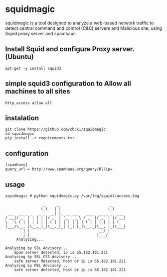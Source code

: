 # squidmagic

squidmagic is a tool designed to analyze a web-based network traffic to detect central command and control (C&C) servers and Malicious site, using Squid proxy server and spamhaus.

## Install Squid and configure Proxy server. (Ubuntu)

```
apt-get -y install squid3
```

## simple squid3 configuration to Allow all machines to all sites

```
http_access allow all 
```

## instalation

	git clone https://github.com/ch3k1/squidmagic
	cd squidmagic
	pip install -r requirements.txt

## configuration

```
[spamhaus]
query_url = http://www.spamhaus.org/query/bl?ip=
```

## usage

```
squidmagic # python squidmagic.py /var/log/squid3/access.log

                 _     _                       _      
                (_)   | |                     (_)     
 ___  __ _ _   _ _  __| |_ __ ___   __ _  __ _ _  ___ 
/ __|/ _` | | | | |/ _` | '_ ` _ \ / _` |/ _` | |/ __|
\__ \ (_| | |_| | | (_| | | | | | | (_| | (_| | | (__ 
|___/\__, |\__,_|_|\__,_|_| |_| |_|\__,_|\__, |_|\___|
        | |                               __/ |       
        |_|                              |___/        
     Analyzing...

Analyzing by SBL Advisory...
	Spam server detected, ip is 65.182.101.221
Analyzing by SBL_CSS Advisory...
	safe server detected, host or ip is 65.182.101.221
Analyzing by PBL Advisory...
	safe server detected, host or ip is 65.182.101.221

```

